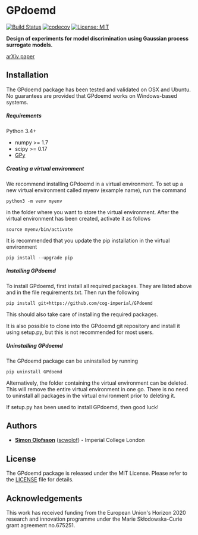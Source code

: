 # GPdoemd
[![Build Status](https://travis-ci.org/cog-imperial/GPdoemd.svg?branch=master)](https://travis-ci.org/cog-imperial/GPdoemd/branches) [![codecov](https://codecov.io/gh/cog-imperial/GPdoemd/branch/master/graph/badge.svg)](https://codecov.io/gh/cog-imperial/GPdoemd/branch/master) [![License: MIT](https://img.shields.io/badge/License-MIT-yellow.svg)](https://opensource.org/licenses/MIT)

**Design of experiments for model discrimination using Gaussian process surrogate models.** 

[arXiv paper](https://arxiv.org/abs/1802.04170)

## Installation
The GPdoemd package has been tested and validated on OSX and Ubuntu. No guarantees are provided that GPdoemd works on Windows-based systems.

##### Requirements
Python 3.4+
* numpy >= 1.7
* scipy >= 0.17
* [GPy](https://github.com/SheffieldML/GPy)

##### Creating a virtual environment
We recommend installing GPdoemd in a virtual environment. To set up a new virtual environment called myenv (example name), run the command
```
python3 -m venv myenv
```
in the folder where you want to store the virtual environment. After the virtual environment has been created, activate it as follows
```
source myenv/bin/activate
```
It is recommended that you update the pip installation in the virtual environment
```
pip install --upgrade pip
```

##### Installing GPdoemd
To install GPdoemd, first install all required packages. They are listed above and in the file requirements.txt. Then run the following
```
pip install git+https://github.com/cog-imperial/GPdoemd
```
This should also take care of installing the required packages. 

It is also possible to clone into the GPdoemd git repository and install it using setup.py, but this is not recommended for most users.

##### Uninstalling GPdoemd
The GPdoemd package can be uninstalled by running
```
pip uninstall GPdoemd
```
Alternatively, the folder containing the virtual environment can be deleted. This will remove the entire virtual environment in one go. There is no need to uninstall all packages in the virtual environment prior to deleting it.

If setup.py has been used to install GPdoemd, then good luck!

## Authors
* **[Simon Olofsson](https://www.doc.ic.ac.uk/~so2015/)** ([scwolof](https://github.com/scwolof)) - Imperial College London

## License
The GPdoemd package is released under the MIT License. Please refer to the [LICENSE](https://github.com/cog-imperial/GPdoemd/blob/master/LICENSE) file for details.

## Acknowledgements
This work has received funding from the European Union's Horizon 2020 research and innovation programme under the Marie Skłodowska-Curie grant agreement no.675251.

